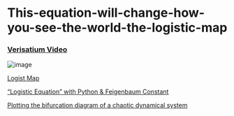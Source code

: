 # This-equation-will-change-how-you-see-the-world-the-logistic-map

### <a href = "https://www.youtube.com/watch?v=ovJcsL7vyrk"> Verisatium Video </a>

![image](https://user-images.githubusercontent.com/45129483/207733035-87f71104-a314-4719-affa-f6f7685bc8f5.png)

<a href = "https://blbadger.github.io/logistic-map.html"> Logist Map </a>

<a href = "https://mehrankazeminia.medium.com/astonishments-of-logistic-ePlotting the bifurcation diagram of a chaotic dynamical system </a>quation-feigenbaum-constant-c725b0866d80"> “Logistic Equation” with Python & Feigenbaum Constant </a>

<a href = "https://ipython-books.github.io/121-plotting-the-bifurcation-diagram-of-a-chaotic-dynamical-system/"> Plotting the bifurcation diagram of a chaotic dynamical system </a>
